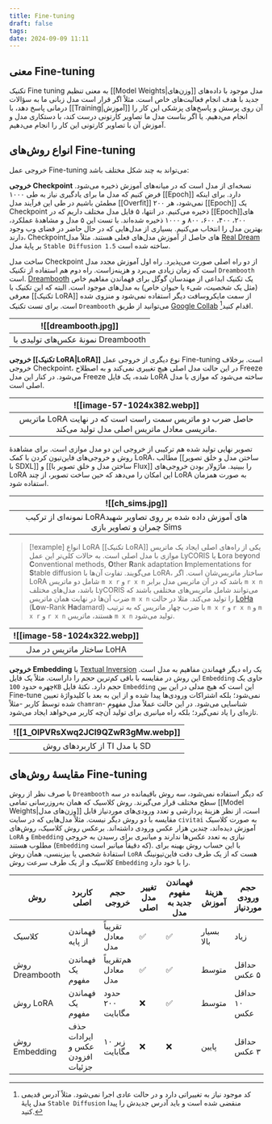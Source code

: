 ```yaml
---
title: Fine-tuning
draft: false
tags: 
date: 2024-09-09 11:11
---
```

## معنی Fine-tuning

تکنیک Fine tuning به معنی تنظیم [[Model Weights|وزن‌های]] مدل موجود با داده‌های جدید با هدف انجام فعالیت‌های خاص است. مثلاً اگر قرار است مدل زبانی ما به سؤالات درمانی پاسخ دهد، با [[Training|آموزش]] آن روی پرسش و پاسخ‌های پزشکی این کار را انجام می‌دهیم. یا اگر بناست مدل ما تصاویر کارتونی درست کند، با دستکاری مدل و  آموزش آن با تصاویر کارتونی این کار را انجام می‌دهیم.

## انواع روش‌های Fine-tuning

خروجی عمل Fine-tuning می‌تواند به چند شکل مختلف باشد:

**خروجی Checkpoint** نسخه‌ای از مدل است که در میانه‌های آموزش ذخیره می‌شود. فرض کنیم که مدل ما برای یادگیری نیاز به طی ۱۰۰۰ [[Epoch]] دارد. برای اینکه مطمئن باشیم در طی این فرآیند مدل [[Overfit]] نمی‌شود، هر ۲۰۰ [[Epoch]] یک Checkpoint ذخیره می‌کنیم. در انتها، ۵ فایل مدل مختلف داریم که در [[Epoch]]های ۲۰۰، ۴۰۰، ۶۰۰، ۸۰۰ و ۱۰۰۰ ذخیره شده‌اند. با تست این ۵ مدل و مشاهدهٔ عملکرد، بهترین مدل را انتخاب می‌کنیم. بسیاری از مدل‌هایی که در حال حاضر در فضای وب وجود دارند، Checkpointهای حاصل از آموزش مدل‌های فعلی هستند. مثلاً مدل [Real Dream](https://civitai.com/models/153568/real-dream?modelVersionId=712448)  بر پایهٔ مدل `Stable Diffusion 1.5` ساخته شده است.

ساخت مدل Checkpoint از دو راه اصلی صورت می‌پذیرد. راه اول آموزش مجدد مدل است که زمان زیادی می‌برد و هزینه‌زاست. راه دوم هم استفاده از تکنیک `Dreambooth` است. [Dreambooth](https://dreambooth.github.io/) یک تکنیک ابداعی از مهندسان گوگل برای فهماندن مفاهیم خاص (مثل یک شخصیت، شیء یا حیوان خاص) به مدل‌های موجود است. البته که این تکنیک با معرفی [[تکنیک LoRA]] از سمت مایکروسافت دیگر استفاده نمی‌شود و منزوی شده است. برای تست تکنیک `Dreambooth` می‌توانید از طریق [Google Collab](https://colab.research.google.com/github/ShivamShrirao/diffusers/blob/main/examples/dreambooth/DreamBooth_Stable_Diffusion.ipynb) اقدام کنید[^1]. 

| ![[dreambooth.jpg]]                                  |
| ---------------------------------------------------- |
| <center>نمونهٔ عکس‌های تولیدی با Dreambooth</center> |

**خروجی [[تکنیک LoRA|LoRA]]** نوع دیگری از خروجی عمل Fine-tuning است. برخلاف خروجی Checkpoint، در این حالت مدل اصلی هیچ تغییری نمی‌کند و به اصطلاح Freeze می‌شود. در کنار این مدل Freeze شده، یک فایل LoRA ساخته می‌شود که موازی با مدل اصلی است.

| ![[image-57-1024x382.webp]]                                                                                          |
| -------------------------------------------------------------------------------------------------------------------- |
| <center>ماتریس LoRA حاصل ضرب دو ماتریس سمت راست است که در نهایت ماتریسی معادل ماتریس اصلی مدل تولید می‌کند.</center> |

تصویر نهایی تولید شده هم ترکیبی از خروجی این دو مدل موازی است. برای مشاهدهٔ روش و خروجی‌های فاین‌تیون کردن با کمک LoRA، مطالب [[ساختن مدل و خلق تصویر با SDXL]] و [[ساختن مدل و خلق تصویر با Flux]] را ببینید. ماژولار بودن خروجی‌های LoRA این امکان را می‌دهد که حین ساخت تصویر، از چند LoRA به صورت همزمان استفاده شود. 

| ![[ch_sims.jpg]]                                                                                      |
| ----------------------------------------------------------------------------------------------------- |
| <center>نمونه‌ای از ترکیب LoRAهای آموزش داده شده بر روی تصاویر شهید چمران و تصاویر بازی Sims</center> |

> [!example] انواع LoRA
> [[تکنیک LoRA]] یکی از راه‌های اصلی ایجاد یک ماتریس موازی با مدل اصلی است. به حالات کلی‌تر این عمل LyCORIS یا **L**ora be**y**ond **C**onventional methods, **O**ther **R**ank adaptation **I**mplementations for **S**table diffusion  می‌گویند. تفاوت آن‌ها با LoRA، ساختار ماتریس‌شان است. اگر LoRA شامل دو ماتریس `m x r` و `r x n` باشد که در آن ماتریس مدل برابر `m x n` باشد، مدل‌های مختلف LyCORIS می‌توانند شامل ماتریس‌های مختلفی باشند که ضرب آن‌ها در نهایت همان ماتریس `m x n` را تولید می‌کند. مثلا در حالت [LoHa](https://arxiv.org/abs/2108.06098) (**Lo**w-Rank **Ha**damard) با ضرب چهار ماتریس که به ترتیب `m x r` و `r x n` و `m x r` و `r x n` هستند، ماتریس `m x n` تولید می‌شود.

| ![[image-58-1024x322.webp]]                |
| ------------------------------------------ |
| <center>ساختار ماتریس در مدل LoHA</center> |


**خروجی Embedding** یا [Textual Inversion](https://textual-inversion.github.io) یک راه دیگر فهماندن مفاهیم به مدل است. این روش در مقایسه با باقی کم‌ترین حجم را داراست. مثلاً یک فایل `Embedding` حاوی یک چهره حدود `100KB` حجم دارد. نکتهٔ فایل `Embedding` این است که هیچ مدلی در این بین Fine-tune نمی‌شود؛ بلکه اشتراکات ورودی‌ها پیدا شده و از این به بعد با کلیدواژهٔ تعیین شده توسط کاربر -مثلاً `chamran`- شناسایی می‌شود. در این حالت عملاً مدل مفهوم تازه‌ای را یاد نمی‌گیرد؛ بلکه راه میانبری برای تولید آن‌چه کاربر می‌خواهد ایجاد می‌شود.

| ![[1_OlPVRsXwq2JCl9QZwR3gMw.webp]]             |
| ---------------------------------------------- |
| <center>از کاربردهای روش TI با مدل SD</center> |

## مقایسهٔ روش‌های Fine-tuning

با صرف نظر از روش `Dreambooth` که دیگر استفاده نمی‌شود، سه روش باقیمانده در سه سطح مختلف قرار می‌گیرند. روش کلاسیک که همان به‌روزرسانی تمامی [[Model Weights|وزن‌های مدل]] است، از نظر هزینهٔ پردازشی و تعدد ورودی‌های موردنیاز قابل مقایسه با دو روش دیگر نیست. مثلاً مدل‌هایی که در سایت `civitai` به صورت کلاسیک آموزش دیده‌اند، چندین هزار عکس ورودی داشته‌اند. برعکس روش کلاسیک، روش‌های `LoRA` و `Embedding` نیازی به تعدد عکس‌ها ندارند و میانبری برای رسیدن به خروجی مطلوب هستند (`Embedding` که دقیقاً میانبر است). با این حساب روش بهینه برای استفادهٔ شخصی یا بیزینسی، همان روش `LoRA` هست که از یک طرف دقت فاین‌تیونینگ کلاسیک و از یک طرف سرعت روش `Embedding` را با خود دارد.

| روش            | کاربرد اصلی                     | حجم خروجی            | تغییر مدل اصلی | فهماندن مفهوم جدید به مدل | هزینهٔ آموزش | حجم ورودی موردنیاز |
| -------------- | ------------------------------- | -------------------- | -------------- | ------------------------- | ------------ | ------------------ |
| کلاسیک         | فهماندن از پایه                 | تقریباً معادل مدل    | ✅              | ✅                         | بسیار بالا   | زیاد               |
| روش Dreambooth | فهماندن یک مفهوم                | هم‌تقریباً معادل مدل | ✅              | ✅                         | متوسط        | حداقل ۵ عکس        |
| روش LoRA       | فهماندن یک مفهوم                | حدود ۲۰۰ مگابایت     | ❌              | ✅                         | متوسط        | حداقل ۱۰ عکس       |
| روش Embedding  | حذف ایرادات عکس و افزودن جزئیات | زیر ۱۰ مگابایت       | ❌              | ❌                         | پایین        | حداقل ۳ عکس        |



[^1]: کد موجود نیاز به تغییراتی دارد و در حالت عادی اجرا نمی‌شود. مثلاً آدرس قدیمی مدل پایهٔ `Stable Diffusion` منقضی شده است و باید آدرس جدیدش را پیدا کنید.